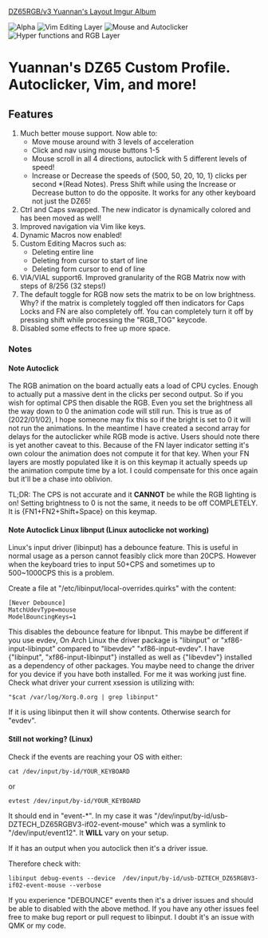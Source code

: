 [DZ65RGB/v3 Yuannan's Layout Imgur Album](https://imgur.com/a/BI2RjgE)

![Alpha](https://i.imgur.com/ikqvrtF.png)
![Vim Editing Layer](https://i.imgur.com/Zm6Tf6p.png)
![Mouse and Autoclicker](https://i.imgur.com/hoBvSRR.png)
![Hyper functions and RGB Layer](https://i.imgur.com/QWmWaWY.png)

# Yuannan's DZ65 Custom Profile. Autoclicker, Vim, and more!

## Features

1. Much better mouse support. Now able to:
	- Move mouse around with 3 levels of acceleration
	- Click and nav using mouse buttons 1-5
	- Mouse scroll in all 4 directions, autoclick with 5 different levels of speed!
	- Increase or Decrease the speeds of {500, 50, 20, 10, 1} clicks per second \*(Read Notes). Press Shift while using the Increase or Decrease button to do the opposite. It works for any other keyboard not just the DZ65!
2. Ctrl and Caps swapped. The new indicator is dynamically colored and has been moved as well!
3. Improved navigation via Vim like keys.
4. Dynamic Macros now enabled!
5. Custom Editing Macros such as:
	- Deleting entire line
	- Deleting from cursor to start of line
	- Deleting form cursor to end of line
6. VIA/VIAL support6. Improved granularity of the RGB Matrix now with steps of 8/256 (32 steps!)
7. The default toggle for RGB now sets the matrix to be on low brightness. Why? if the matrix is completely toggled off then indicators for Caps Locks and FN are also completely off. You can completely turn it off by pressing shift while processing the "RGB_TOG" keycode.
8. Disabled some effects to free up more space.

### Notes

#### Note Autoclick
The RGB animation on the board actually eats a load of CPU cycles. Enough to actually put a massive dent in the clicks per second output. So if you wish for optimal CPS then disable the RGB. Even you set the brightness all the way down to 0 the animation code will still run. This is true as of (2022/01/02), I hope someone may fix this so if the bright is set to 0 it will not run the animations. In the meantime I have created a second array for delays for the autoclicker while RGB mode is active. Users should note there is yet another caveat to this. Because of  the FN layer indicator setting it's own colour the animation does not compute it for that key. When your FN layers are mostly populated like it is on this keymap it actually speeds up the animation compute time by a lot. I could compensate for this once again but it'll be a chase into oblivion.

TL;DR: The CPS is not accurate and it **CANNOT** be while the RGB lighting is on! Setting brightness to 0 is not the same, it needs to be off COMPLETELY. It is {FN1+FN2+Shift+Space} on this keymap.

#### Note Autoclick Linux libnput (Linux autoclicke not working)

Linux's input driver (libinput) has a debounce feature. This is useful in normal usage as a person cannot feasibly click more than 20CPS. However when the keyboard tries to input 50+CPS and sometimes up to 500~1000CPS this is a problem.

Create a file at "/etc/libinput/local-overrides.quirks" with the content:

	[Never Debounce]
	MatchUdevType=mouse
	ModelBouncingKeys=1

This disables the debounce feature for libnput. This maybe be different if you use evdev, On Arch Linux the driver package is "libinput" or "xf86-input-libinput" compared to "libevdev" "xf86-input-evdev". I have {"libinput", "xf86-input-libinput"} installed as well as {"libevdev"} installed as a dependency of other packages. You maybe need to change the driver for you device if you have both installed. For me it was working just fine. Check what driver your current xsession is utilizing with: 

	"$cat /var/log/Xorg.0.org | grep libinput"

If it is using libinput then it will show contents. Otherwise search for "evdev".

#### Still not working? (Linux)

Check if the events are reaching your OS with either:

	cat /dev/input/by-id/YOUR_KEYBOARD
or

	evtest /dev/input/by-id/YOUR_KEYBOARD

It should end in "event-\*". In my case it was "/dev/input/by-id/usb-DZTECH_DZ65RGBV3-if02-event-mouse" which was a symlink to "/dev/input/event12". It **WILL** vary on your setup.

If it has an output when you autoclick then it's a driver issue.

Therefore check with:

	libinput debug-events --device  /dev/input/by-id/usb-DZTECH_DZ65RGBV3-if02-event-mouse --verbose

If you experience "DEBOUNCE" events then it's a driver issues and should be able to disabled with the above method.
If you have any other issues feel free to make bug report or pull request to libinput. I doubt it's an issue with QMK or my code.
